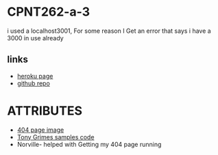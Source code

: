 # CPNT262-a-3
i used a localhost3001, For some reason I Get an error that says i have a 3000 in use already 

## links

* [heroku page](https://github.com/michaelhintz16/CPNT262-a-3/deployments/activity_log?environment=cpnt262-3a)
* [github repo](https://github.com/michaelhintz16/CPNT262-a-3)



# ATTRIBUTES
* [404 page image]( https://giphy.com/gifs/starwars-movie-star-wars-3ornjSL2sBcPflIDiU)
* [Tony Grimes samples code](https://gist.github.com/acidtone/8a188adf6e85a913f7f88c4f6cd53677#file-server-js)
* Norville- helped with Getting my 404 page running






